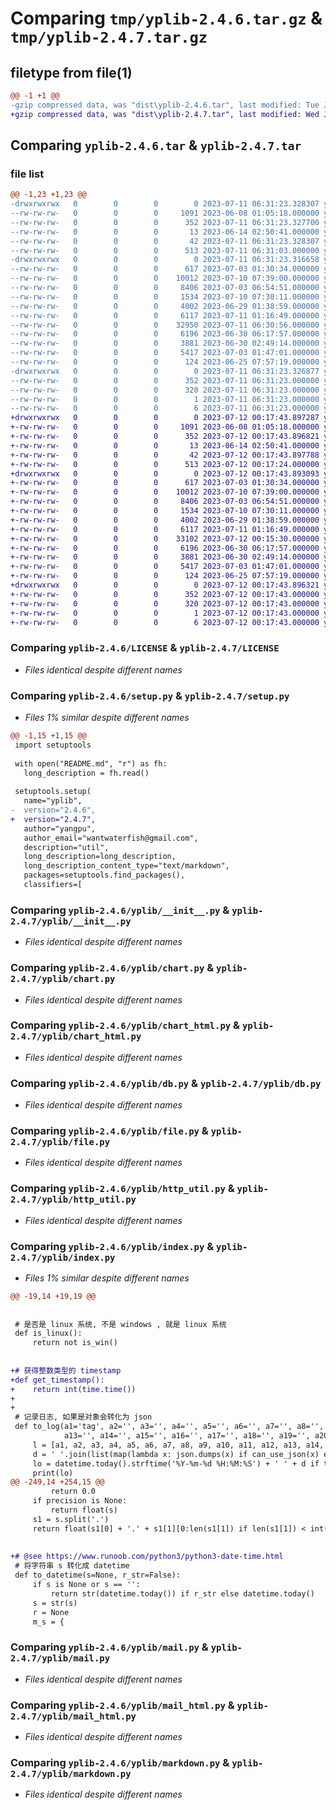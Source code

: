 # Comparing `tmp/yplib-2.4.6.tar.gz` & `tmp/yplib-2.4.7.tar.gz`

## filetype from file(1)

```diff
@@ -1 +1 @@
-gzip compressed data, was "dist\yplib-2.4.6.tar", last modified: Tue Jul 11 06:31:23 2023, max compression
+gzip compressed data, was "dist\yplib-2.4.7.tar", last modified: Wed Jul 12 00:17:43 2023, max compression
```

## Comparing `yplib-2.4.6.tar` & `yplib-2.4.7.tar`

### file list

```diff
@@ -1,23 +1,23 @@
-drwxrwxrwx   0        0        0        0 2023-07-11 06:31:23.328307 yplib-2.4.6/
--rw-rw-rw-   0        0        0     1091 2023-06-08 01:05:18.000000 yplib-2.4.6/LICENSE
--rw-rw-rw-   0        0        0      352 2023-07-11 06:31:23.327700 yplib-2.4.6/PKG-INFO
--rw-rw-rw-   0        0        0       13 2023-06-14 02:50:41.000000 yplib-2.4.6/README.md
--rw-rw-rw-   0        0        0       42 2023-07-11 06:31:23.328307 yplib-2.4.6/setup.cfg
--rw-rw-rw-   0        0        0      513 2023-07-11 06:31:03.000000 yplib-2.4.6/setup.py
-drwxrwxrwx   0        0        0        0 2023-07-11 06:31:23.316658 yplib-2.4.6/yplib/
--rw-rw-rw-   0        0        0      617 2023-07-03 01:30:34.000000 yplib-2.4.6/yplib/__init__.py
--rw-rw-rw-   0        0        0    10012 2023-07-10 07:39:00.000000 yplib-2.4.6/yplib/chart.py
--rw-rw-rw-   0        0        0     8406 2023-07-03 06:54:51.000000 yplib-2.4.6/yplib/chart_html.py
--rw-rw-rw-   0        0        0     1534 2023-07-10 07:30:11.000000 yplib-2.4.6/yplib/db.py
--rw-rw-rw-   0        0        0     4002 2023-06-29 01:38:59.000000 yplib-2.4.6/yplib/file.py
--rw-rw-rw-   0        0        0     6117 2023-07-11 01:16:49.000000 yplib-2.4.6/yplib/http_util.py
--rw-rw-rw-   0        0        0    32950 2023-07-11 06:30:56.000000 yplib-2.4.6/yplib/index.py
--rw-rw-rw-   0        0        0     6196 2023-06-30 06:17:57.000000 yplib-2.4.6/yplib/mail.py
--rw-rw-rw-   0        0        0     3881 2023-06-30 02:49:14.000000 yplib-2.4.6/yplib/mail_html.py
--rw-rw-rw-   0        0        0     5417 2023-07-03 01:47:01.000000 yplib-2.4.6/yplib/markdown.py
--rw-rw-rw-   0        0        0      124 2023-06-25 07:57:19.000000 yplib-2.4.6/yplib/temp.py
-drwxrwxrwx   0        0        0        0 2023-07-11 06:31:23.326877 yplib-2.4.6/yplib.egg-info/
--rw-rw-rw-   0        0        0      352 2023-07-11 06:31:23.000000 yplib-2.4.6/yplib.egg-info/PKG-INFO
--rw-rw-rw-   0        0        0      320 2023-07-11 06:31:23.000000 yplib-2.4.6/yplib.egg-info/SOURCES.txt
--rw-rw-rw-   0        0        0        1 2023-07-11 06:31:23.000000 yplib-2.4.6/yplib.egg-info/dependency_links.txt
--rw-rw-rw-   0        0        0        6 2023-07-11 06:31:23.000000 yplib-2.4.6/yplib.egg-info/top_level.txt
+drwxrwxrwx   0        0        0        0 2023-07-12 00:17:43.897287 yplib-2.4.7/
+-rw-rw-rw-   0        0        0     1091 2023-06-08 01:05:18.000000 yplib-2.4.7/LICENSE
+-rw-rw-rw-   0        0        0      352 2023-07-12 00:17:43.896821 yplib-2.4.7/PKG-INFO
+-rw-rw-rw-   0        0        0       13 2023-06-14 02:50:41.000000 yplib-2.4.7/README.md
+-rw-rw-rw-   0        0        0       42 2023-07-12 00:17:43.897788 yplib-2.4.7/setup.cfg
+-rw-rw-rw-   0        0        0      513 2023-07-12 00:17:24.000000 yplib-2.4.7/setup.py
+drwxrwxrwx   0        0        0        0 2023-07-12 00:17:43.893093 yplib-2.4.7/yplib/
+-rw-rw-rw-   0        0        0      617 2023-07-03 01:30:34.000000 yplib-2.4.7/yplib/__init__.py
+-rw-rw-rw-   0        0        0    10012 2023-07-10 07:39:00.000000 yplib-2.4.7/yplib/chart.py
+-rw-rw-rw-   0        0        0     8406 2023-07-03 06:54:51.000000 yplib-2.4.7/yplib/chart_html.py
+-rw-rw-rw-   0        0        0     1534 2023-07-10 07:30:11.000000 yplib-2.4.7/yplib/db.py
+-rw-rw-rw-   0        0        0     4002 2023-06-29 01:38:59.000000 yplib-2.4.7/yplib/file.py
+-rw-rw-rw-   0        0        0     6117 2023-07-11 01:16:49.000000 yplib-2.4.7/yplib/http_util.py
+-rw-rw-rw-   0        0        0    33102 2023-07-12 00:15:30.000000 yplib-2.4.7/yplib/index.py
+-rw-rw-rw-   0        0        0     6196 2023-06-30 06:17:57.000000 yplib-2.4.7/yplib/mail.py
+-rw-rw-rw-   0        0        0     3881 2023-06-30 02:49:14.000000 yplib-2.4.7/yplib/mail_html.py
+-rw-rw-rw-   0        0        0     5417 2023-07-03 01:47:01.000000 yplib-2.4.7/yplib/markdown.py
+-rw-rw-rw-   0        0        0      124 2023-06-25 07:57:19.000000 yplib-2.4.7/yplib/temp.py
+drwxrwxrwx   0        0        0        0 2023-07-12 00:17:43.896321 yplib-2.4.7/yplib.egg-info/
+-rw-rw-rw-   0        0        0      352 2023-07-12 00:17:43.000000 yplib-2.4.7/yplib.egg-info/PKG-INFO
+-rw-rw-rw-   0        0        0      320 2023-07-12 00:17:43.000000 yplib-2.4.7/yplib.egg-info/SOURCES.txt
+-rw-rw-rw-   0        0        0        1 2023-07-12 00:17:43.000000 yplib-2.4.7/yplib.egg-info/dependency_links.txt
+-rw-rw-rw-   0        0        0        6 2023-07-12 00:17:43.000000 yplib-2.4.7/yplib.egg-info/top_level.txt
```

### Comparing `yplib-2.4.6/LICENSE` & `yplib-2.4.7/LICENSE`

 * *Files identical despite different names*

### Comparing `yplib-2.4.6/setup.py` & `yplib-2.4.7/setup.py`

 * *Files 1% similar despite different names*

```diff
@@ -1,15 +1,15 @@
 import setuptools
 
 with open("README.md", "r") as fh:
   long_description = fh.read()
 
 setuptools.setup(
   name="yplib",
-  version="2.4.6",
+  version="2.4.7",
   author="yangpu",
   author_email="wantwaterfish@gmail.com",
   description="util",
   long_description=long_description,
   long_description_content_type="text/markdown",
   packages=setuptools.find_packages(),
   classifiers=[
```

### Comparing `yplib-2.4.6/yplib/__init__.py` & `yplib-2.4.7/yplib/__init__.py`

 * *Files identical despite different names*

### Comparing `yplib-2.4.6/yplib/chart.py` & `yplib-2.4.7/yplib/chart.py`

 * *Files identical despite different names*

### Comparing `yplib-2.4.6/yplib/chart_html.py` & `yplib-2.4.7/yplib/chart_html.py`

 * *Files identical despite different names*

### Comparing `yplib-2.4.6/yplib/db.py` & `yplib-2.4.7/yplib/db.py`

 * *Files identical despite different names*

### Comparing `yplib-2.4.6/yplib/file.py` & `yplib-2.4.7/yplib/file.py`

 * *Files identical despite different names*

### Comparing `yplib-2.4.6/yplib/http_util.py` & `yplib-2.4.7/yplib/http_util.py`

 * *Files identical despite different names*

### Comparing `yplib-2.4.6/yplib/index.py` & `yplib-2.4.7/yplib/index.py`

 * *Files 1% similar despite different names*

```diff
@@ -19,14 +19,19 @@
 
 
 # 是否是 linux 系统, 不是 windows , 就是 linux 系统
 def is_linux():
     return not is_win()
 
 
+# 获得整数类型的 timestamp
+def get_timestamp():
+    return int(time.time())
+
+
 # 记录日志, 如果是对象会转化为 json
 def to_log(a1='tag', a2='', a3='', a4='', a5='', a6='', a7='', a8='', a9='', a10='', a11='', a12='',
            a13='', a14='', a15='', a16='', a17='', a18='', a19='', a20='', time_prefix=True):
     l = [a1, a2, a3, a4, a5, a6, a7, a8, a9, a10, a11, a12, a13, a14, a15, a16, a17, a18, a19, a20]
     d = ' '.join(list(map(lambda x: json.dumps(x) if can_use_json(x) else str(x), l)))
     lo = datetime.today().strftime('%Y-%m-%d %H:%M:%S') + ' ' + d if time_prefix else d
     print(lo)
@@ -249,14 +254,15 @@
         return 0.0
     if precision is None:
         return float(s)
     s1 = s.split('.')
     return float(s1[0] + '.' + s1[1][0:len(s1[1]) if len(s1[1]) < int(precision) else int(precision)])
 
 
+# @see https://www.runoob.com/python3/python3-date-time.html
 # 将字符串 s 转化成 datetime
 def to_datetime(s=None, r_str=False):
     if s is None or s == '':
         return str(datetime.today()) if r_str else datetime.today()
     s = str(s)
     r = None
     m_s = {
```

### Comparing `yplib-2.4.6/yplib/mail.py` & `yplib-2.4.7/yplib/mail.py`

 * *Files identical despite different names*

### Comparing `yplib-2.4.6/yplib/mail_html.py` & `yplib-2.4.7/yplib/mail_html.py`

 * *Files identical despite different names*

### Comparing `yplib-2.4.6/yplib/markdown.py` & `yplib-2.4.7/yplib/markdown.py`

 * *Files identical despite different names*

